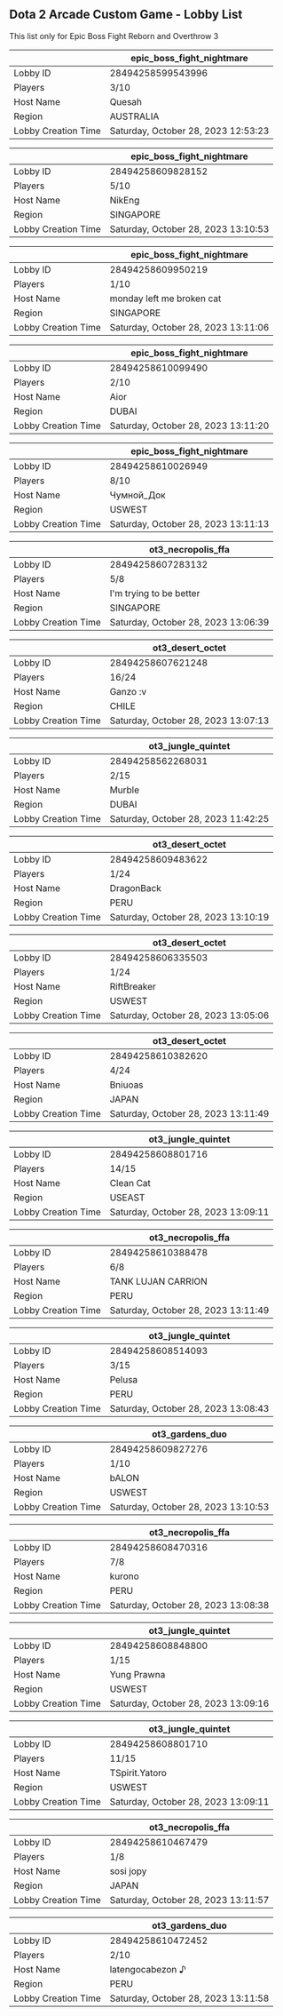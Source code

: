 ## Dota 2 Arcade Custom Game - Lobby List

This list only for Epic Boss Fight Reborn and Overthrow 3

|  | epic_boss_fight_nightmare |
| ------ | ------ |
| Lobby ID | 28494258599543996 |
| Players | 3/10 |
| Host Name | Quesah |
| Region | AUSTRALIA |
| Lobby Creation Time | Saturday, October 28, 2023 12:53:23 |


|  | epic_boss_fight_nightmare |
| ------ | ------ |
| Lobby ID | 28494258609828152 |
| Players | 5/10 |
| Host Name | NikEng |
| Region | SINGAPORE |
| Lobby Creation Time | Saturday, October 28, 2023 13:10:53 |


|  | epic_boss_fight_nightmare |
| ------ | ------ |
| Lobby ID | 28494258609950219 |
| Players | 1/10 |
| Host Name | monday left me broken cat |
| Region | SINGAPORE |
| Lobby Creation Time | Saturday, October 28, 2023 13:11:06 |


|  | epic_boss_fight_nightmare |
| ------ | ------ |
| Lobby ID | 28494258610099490 |
| Players | 2/10 |
| Host Name | Aior |
| Region | DUBAI |
| Lobby Creation Time | Saturday, October 28, 2023 13:11:20 |


|  | epic_boss_fight_nightmare |
| ------ | ------ |
| Lobby ID | 28494258610026949 |
| Players | 8/10 |
| Host Name | Чумной_Док |
| Region | USWEST |
| Lobby Creation Time | Saturday, October 28, 2023 13:11:13 |


|  | ot3_necropolis_ffa |
| ------ | ------ |
| Lobby ID | 28494258607283132 |
| Players | 5/8 |
| Host Name | I'm trying to be better |
| Region | SINGAPORE |
| Lobby Creation Time | Saturday, October 28, 2023 13:06:39 |


|  | ot3_desert_octet |
| ------ | ------ |
| Lobby ID | 28494258607621248 |
| Players | 16/24 |
| Host Name | Ganzo :v |
| Region | CHILE |
| Lobby Creation Time | Saturday, October 28, 2023 13:07:13 |


|  | ot3_jungle_quintet |
| ------ | ------ |
| Lobby ID | 28494258562268031 |
| Players | 2/15 |
| Host Name | Murble |
| Region | DUBAI |
| Lobby Creation Time | Saturday, October 28, 2023 11:42:25 |


|  | ot3_desert_octet |
| ------ | ------ |
| Lobby ID | 28494258609483622 |
| Players | 1/24 |
| Host Name | DragonBack |
| Region | PERU |
| Lobby Creation Time | Saturday, October 28, 2023 13:10:19 |


|  | ot3_desert_octet |
| ------ | ------ |
| Lobby ID | 28494258606335503 |
| Players | 1/24 |
| Host Name | RiftBreaker |
| Region | USWEST |
| Lobby Creation Time | Saturday, October 28, 2023 13:05:06 |


|  | ot3_desert_octet |
| ------ | ------ |
| Lobby ID | 28494258610382620 |
| Players | 4/24 |
| Host Name | Bniuoas |
| Region | JAPAN |
| Lobby Creation Time | Saturday, October 28, 2023 13:11:49 |


|  | ot3_jungle_quintet |
| ------ | ------ |
| Lobby ID | 28494258608801716 |
| Players | 14/15 |
| Host Name | Clean Cat |
| Region | USEAST |
| Lobby Creation Time | Saturday, October 28, 2023 13:09:11 |


|  | ot3_necropolis_ffa |
| ------ | ------ |
| Lobby ID | 28494258610388478 |
| Players | 6/8 |
| Host Name | TANK LUJAN CARRION |
| Region | PERU |
| Lobby Creation Time | Saturday, October 28, 2023 13:11:49 |


|  | ot3_jungle_quintet |
| ------ | ------ |
| Lobby ID | 28494258608514093 |
| Players | 3/15 |
| Host Name | Pelusa |
| Region | PERU |
| Lobby Creation Time | Saturday, October 28, 2023 13:08:43 |


|  | ot3_gardens_duo |
| ------ | ------ |
| Lobby ID | 28494258609827276 |
| Players | 1/10 |
| Host Name | bALON |
| Region | USWEST |
| Lobby Creation Time | Saturday, October 28, 2023 13:10:53 |


|  | ot3_necropolis_ffa |
| ------ | ------ |
| Lobby ID | 28494258608470316 |
| Players | 7/8 |
| Host Name | kurono |
| Region | PERU |
| Lobby Creation Time | Saturday, October 28, 2023 13:08:38 |


|  | ot3_jungle_quintet |
| ------ | ------ |
| Lobby ID | 28494258608848800 |
| Players | 1/15 |
| Host Name | Yung Prawna |
| Region | USWEST |
| Lobby Creation Time | Saturday, October 28, 2023 13:09:16 |


|  | ot3_jungle_quintet |
| ------ | ------ |
| Lobby ID | 28494258608801710 |
| Players | 11/15 |
| Host Name | TSpirit.Yatoro |
| Region | USWEST |
| Lobby Creation Time | Saturday, October 28, 2023 13:09:11 |


|  | ot3_necropolis_ffa |
| ------ | ------ |
| Lobby ID | 28494258610467479 |
| Players | 1/8 |
| Host Name | sosi jopy |
| Region | JAPAN |
| Lobby Creation Time | Saturday, October 28, 2023 13:11:57 |


|  | ot3_gardens_duo |
| ------ | ------ |
| Lobby ID | 28494258610472452 |
| Players | 2/10 |
| Host Name | latengocabezon ♪ |
| Region | PERU |
| Lobby Creation Time | Saturday, October 28, 2023 13:11:58 |


